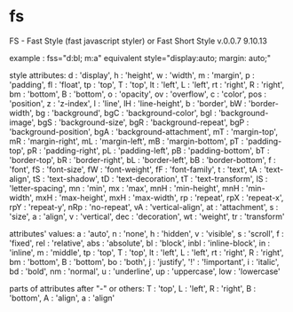 fs
==

FS - Fast Style (fast javascript styler)
or Fast Short Style
v.0.0.7
9.10.13

example : fss="d:bl; m:a"   equivalent	 style="display:auto; margin: auto;"

style attributes:
	d : 'display',
	h : 'height',
	w : 'width',
	m : 'margin',
	p : 'padding',
	fl : 'float',
	tp : 'top',
	T : 'top',
	lt : 'left',
	L : 'left',
	rt : 'right',
	R : 'right',
	bm : 'bottom',
	B : 'bottom',
	o : 'opacity',
	ov : 'overflow',
	c : 'color',
	pos : 'position',
	z : 'z-index',
	l : 'line',
	lH : 'line-height',
	b : 'border',
	bW : 'border-width',
	bg : 'background',
	bgC : 'background-color',
	bgI : 'background-image',
	bgS : 'background-size',
	bgR : 'background-repeat',
	bgP : 'background-position',
	bgA : 'background-attachment',
	mT : 'margin-top',
	mR : 'margin-right',
	mL : 'margin-left',
	mB : 'margin-bottom',
	pT : 'padding-top',
	pR : 'padding-right',
	pL : 'padding-left',
	pB : 'padding-bottom',
	bT : 'border-top',
	bR : 'border-right',
	bL : 'border-left',
	bB : 'border-bottom',
	f : 'font',
	fS : 'font-size',
	fW : 'font-weight',
	fF : 'font-family',
	t : 'text',
	tA : 'text-align',
	tS : 'text-shadow',
	tD : 'text-decoration',
	tT : 'text-transform',
	lS : 'letter-spacing',
	mn : 'min',
	mx : 'max',
	mnH : 'min-height',
	mnH : 'min-width',
	mxH : 'max-height',
	mxH : 'max-width',
	rp : 'repeat',
	rpX : 'repeat-x',
	rpY : 'repeat-y',
	nRp : 'no-repeat',
	vA : 'vertical-align',
	at : 'attachment',
	s : 'size',
	a : 'align',
	v : 'vertical',
	dec : 'decoration',
	wt : 'weight',
	tr : 'transform'

attributes' values:
	a : 'auto',
	n : 'none',
	h : 'hidden',
	v : 'visible',
	s : 'scroll',
	f : 'fixed',
	rel : 'relative',
	abs : 'absolute',
	bl : 'block',
	inbl : 'inline-block',
	in : 'inline',
	m : 'middle',
	tp : 'top',
	T : 'top',
	lt : 'left',
	L : 'left',
	rt : 'right',
	R : 'right',
	bm : 'bottom',
	B : 'bottom',
	bo : 'both',
	j : 'justify',
	'!' : '!important',
	i : 'italic',
	bd : 'bold',
	nm : 'normal',
	u : 'underline',
	up : 'uppercase',
	low : 'lowercase'

parts of attributes after "-" or others:
	T : 'top',
	L : 'left',
	R : 'right',
	B : 'bottom',
	A : 'align',
	a : 'align'

